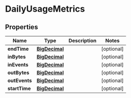 # DailyUsageMetrics

## Properties
Name | Type | Description | Notes
------------ | ------------- | ------------- | -------------
**endTime** | [**BigDecimal**](BigDecimal.md) |  |  [optional]
**inBytes** | [**BigDecimal**](BigDecimal.md) |  |  [optional]
**inEvents** | [**BigDecimal**](BigDecimal.md) |  |  [optional]
**outBytes** | [**BigDecimal**](BigDecimal.md) |  |  [optional]
**outEvents** | [**BigDecimal**](BigDecimal.md) |  |  [optional]
**startTime** | [**BigDecimal**](BigDecimal.md) |  |  [optional]
